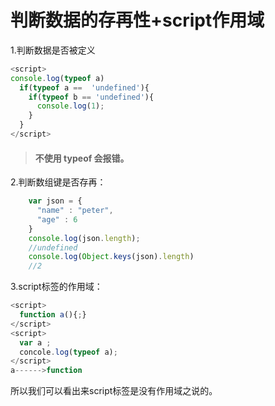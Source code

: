 # 判断数据的存再性+script作用域

1.判断数据是否被定义

```javascript
<script>
console.log(typeof a)
  if(typeof a ==  'undefined'){
    if(typeof b == 'undefined'){
      console.log(1);
    }
  }
</script>
```

> #### 不使用 typeof 会报错。

2.判断数组键是否存再：

```javascript
    var json = {
      "name" : "peter",
      "age" : 6
    }
    console.log(json.length);  
    //undefined
    console.log(Object.keys(json).length)
    //2
```

3.script标签的作用域：

```javascript
<script>
  function a(){;}
</script>
<script>
  var a ;
  concole.log(typeof a);  
</script>
a------>function
```

所以我们可以看出来script标签是没有作用域之说的。

